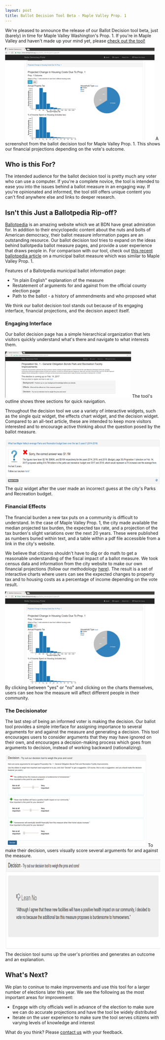 ```yaml
---
layout: post
title: Ballot Decision Tool Beta - Maple Valley Prop. 1
---
```


We're pleased to announce the release of our Ballot Decision tool beta, just (barely) in time for Maple Valley Washington's Prop. 1.
If you're in Maple Valley and haven't made up your mind yet, please [check out the tool!](http://demportal.org/mv_prop_1)

<img src="https://raw.githubusercontent.com/better-dem/better-dem.github.io/master/images/ballot_decider/financial_effects_charts.png" height='300'>
A screenshot from the ballot decision tool for Maple Valley Prop. 1. This shows our financial projections depending on the vote's outcome.

## Who is this For?

The intended audience for the ballot decision tool is pretty much any voter who can use a computer.
If you're a complete novice, the tool is intended to ease you into the issues behind a ballot measure in an engaging way.
If you're opinionated and informed, the tool still offers unique content you can't find anywhere else and links to deeper research.

## Isn't this Just a Ballotpedia Rip-off?

[Ballotpedia](https://ballotpedia.org) is an amazing website which we at BDN have great admiration for.
In addition to their encyclopedic content about the nuts and bolts of American democracy, their ballot measure information pages are an outstanding resource.
Our ballot decision tool tries to expand on the ideas behind ballotpedia ballot measure pages, and provide a user experience that draws people in.
For comparison with our tool, check out [this recent ballotpedia article](https://ballotpedia.org/City_of_Seattle_Transportation_Property_Tax_Levy,_Proposition_No._1_(November_2015)) on a municipal ballot measure which was similar to Maple Valley Prop. 1. 

Features of a Ballotpedia municipal ballot information page:
<ul>
<li>"In plain English" explanation of the measure</li>
<li>Restatement of arguments for and against from the official county election page</li>
<li>Path to the ballot - a history of ammendments and who proposed what</li>
</ul>

We think our ballot decision tool stands out because of its engaging interface, financial projections, and the decision aspect itself.

### Engaging Interface

Our ballot decision page has a simple hierarchical organization that lets visitors quickly understand what's there and navigate to what interests them.

<img src="https://raw.githubusercontent.com/better-dem/better-dem.github.io/master/images/ballot_decider/outline.png" height='150'>
The tool's outline shows three sections for quick navigation.

Throughout the decision tool we use a variety of interactive widgets, such as the single quiz widget, the effects chart widget, and the decision widget.
Compared to an all-text article, these are intended to keep more visitors interested and to encourage active thinking about the question posed by the ballot measure.


<img src="https://raw.githubusercontent.com/better-dem/better-dem.github.io/master/images/ballot_decider/single_quiz.png" height='150'>
The quiz widget after the user made an incorrect guess at the city's Parks and Recreation budget.

### Financial Effects

The financial burden a new tax puts on a community is difficult to understand.
In the case of Maple Valley Prop. 1, the city made available the median projected tax burden, the expected tax rate, and a projection of the tax burden's slight variations over the next 20 years.
These were published as numbers buried within text, and a table within a pdf file accessible from a link in the city's website.

We believe that citizens shouldn't have to dig or do math to get a reasonable understanding of the fiscal impact of a ballot measure.
We took census data and information from the city website to make our own financial projections (follow our methodology [here](http://betterdem.org/Property-Tax-Impacts-Methodology/)).
The result is a set of interactive charts where users can see the expected changes to property tax and to housing costs as a percentage of income depending on the vote result.

<img src="https://raw.githubusercontent.com/better-dem/better-dem.github.io/master/images/ballot_decider/financial_effects_charts.png" height='300'>
By clicking between "yes" or "no" and clicking on the charts themselves, users can see how the measure will affect different people in their community.

### The Decisionator

The last step of being an informed voter is making the decision.
Our ballot tool provides a simple interface for assigning importance to several arguments for and against the measure and generating a decision.
This tool encourages users to consider arguments that they may have ignored on their own, and encourages a decision-making process which goes from arguments to decision, instead of working backward (rationalizing).

<img src="https://raw.githubusercontent.com/better-dem/better-dem.github.io/master/images/ballot_decider/decision1.png" height='300'>
To make their decision, users visually score several arguments for and against the measure.

<img src="https://raw.githubusercontent.com/better-dem/better-dem.github.io/master/images/ballot_decider/decision2.png" height='300'>
The decision tool sums up the user's priorities and generates an outcome and an explanation.


## What's Next?

We plan to coninue to make improvements and use this tool for a larger number of elections later this year.
We see the following as the most important areas for improvement:

<ul>
<li>Engage with city officials well in advance of the election to make sure we can do accurate projections and have the tool be widely distributed</li>
<li>Iterate on the user experience to make sure the tool serves citizens with varying levels of knowledge and interest</li>
</ul>

What do you think? Please [contact us](http://betterdem.org/contact/) with your feedback.
